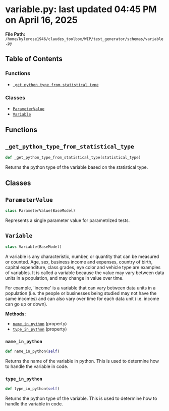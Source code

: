 # variable.py: last updated 04:45 PM on April 16, 2025

**File Path:** `/home/kylerose1946/claudes_toolbox/WIP/test_generator/schemas/variable.py`

## Table of Contents

### Functions

- [`_get_python_type_from_statistical_type`](#_get_python_type_from_statistical_type)

### Classes

- [`ParameterValue`](#parametervalue)
- [`Variable`](#variable)

## Functions

## `_get_python_type_from_statistical_type`

```python
def _get_python_type_from_statistical_type(statistical_type)
```

Returns the python type of the variable based on the statistical type.

## Classes

## `ParameterValue`

```python
class ParameterValue(BaseModel)
```

Represents a single parameter value for parametrized tests.

## `Variable`

```python
class Variable(BaseModel)
```

A variable is any characteristic, number, or quantity that can be measured or counted.
Age, sex, business income and expenses, country of birth, capital expenditure, class grades, eye color 
and vehicle type are examples of variables. It is called a variable because the value may vary between data units in a population, 
and may change in value over time.

For example, 'income' is a variable that can vary between data units in a population 
(i.e. the people or businesses being studied may not have the same incomes) and can also 
vary over time for each data unit (i.e. income can go up or down).

**Methods:**

- [`name_in_python`](#name_in_python) (property)
- [`type_in_python`](#type_in_python) (property)

### `name_in_python`

```python
def name_in_python(self)
```

Returns the name of the variable in python.
This is used to determine how to handle the variable in code.

### `type_in_python`

```python
def type_in_python(self)
```

Returns the python type of the variable. 
This is used to determine how to handle the variable in code.

